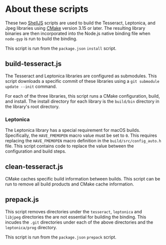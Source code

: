 # About these scripts

These two [ShellJS](https://github.com/shelljs/shelljs#shelljs---unix-shell-commands-for-nodejs) scripts are used to build the Tesseract, Leptonica, and Jpeg libraries using [CMake](https://cmake.org) version 3.15 or later. The resulting library binaries are then incorporated into the Node.js native binding file when `node-gyp` is run to build the binding.

This script is run from the `package.json` `install` script.

## build-tesseract.js

The Tesseract and Leptonica libraries are configured as submodules. This script downloads a specific commit of these libraries using a `git submodule update --init` command.

For each of the three libraries, this script runs a CMake configuration, build, and install. The install directory for each library is the `build/bin` directory in the library's root directory.

### Leptonica

The Leptonica library has a special requirement for macOS builds. Specifically, the `HAVE_FMEMOPEN` macro value must be set to `0`. This requires replacing the `HAVE_FMEMOPEN` macro definition in the `build/src/config_auto.h` file. This script contains code to replace the value between the configuration and build steps.

## clean-tesseract.js

CMake caches specific build information between builds. This script can be run to remove all build products and CMake cache information.

## prepack.js

This script removes directories under the `tesseract`, `leptonica` and `libjpeg` directories the are not essential for building the binding. This incudes the `.git` directories under each of the above directories and the `leptonica/prog` directory.

This script is run from the `package.json` `prepack` script.
